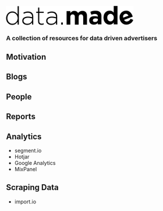 <img src="logo.png" width="350"/>


### A collection of resources for data driven advertisers

## Motivation

## Blogs

## People

## Reports

## Analytics

- segment.io
- Hotjar
- Google Analytics
- MixPanel

## Scraping Data

- import.io

